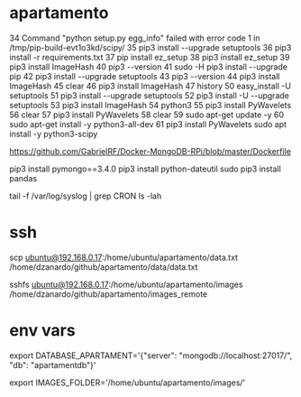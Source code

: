 # apartamento

   34  Command "python setup.py egg_info" failed with error code 1 in /tmp/pip-build-evt1o3kd/scipy/
   35  pip3 install --upgrade setuptools
   36  pip3 install -r requirements.txt
   37  pip install ez_setup
   38  pip3 install ez_setup
   39  pip3 install ImageHash
   40  pip3 --version
   41  sudo -H pip3 install --upgrade pip
   42  pip3 install --upgrade setuptools
   43  pip3 --version
   44  pip3 install ImageHash
   45  clear
   46  pip3 install ImageHash
   47  history
   50  easy_install -U setuptools
   51  pip3 install --upgrade setuptools
   52  pip3 install -U --upgrade setuptools
   53  pip3 install ImageHash
   54  python3
   55  pip3 install PyWavelets
   56  clear
   57  pip3 install PyWavelets
   58  clear
   59  sudo apt-get update -y
   60  sudo apt-get install -y python3-all-dev
   61  pip3 install PyWavelets
sudo apt install -y python3-scipy

https://github.com/GabrielRF/Docker-MongoDB-RPi/blob/master/Dockerfile

pip3 install pymongo==3.4.0
pip3 install python-dateutil
sudo pip3 install pandas



tail -f /var/log/syslog | grep CRON
ls -lah

# ssh

scp ubuntu@192.168.0.17:/home/ubuntu/apartamento/data.txt /home/dzanardo/github/apartamento/data/data.txt


sshfs ubuntu@192.168.0.17:/home/ubuntu/apartamento/images /home/dzanardo/github/apartamento/images_remote


# env vars
export DATABASE_APARTAMENT='{"server": "mongodb://localhost:27017/", "db": "apartamentdb"}'

export IMAGES_FOLDER='/home/ubuntu/apartamento/images/'
